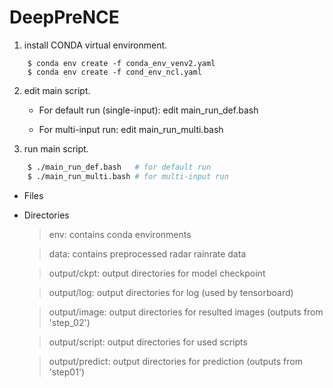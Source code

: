 # DeepPreNCE

1. install CONDA virtual environment.
```
    $ conda env create -f conda_env_venv2.yaml 
    $ conda env create -f cond_env_ncl.yaml
```
2. edit main script.

    - For default run (single-input): edit main_run_def.bash
    
    - For multi-input run: edit main_run_multi.bash

3. run main script.
```bash
    $ ./main_run_def.bash   # for default run
    $ ./main_run_multi.bash # for multi-input run
```
- Files



- Directories
    
    > env: contains conda environments
    
    > data: contains preprocessed radar rainrate data
    
    > output/ckpt: output directories for model checkpoint
    
    > output/log: output directories for log (used by tensorboard)
    
    > output/image: output directories for resulted images (outputs from 'step_02')
    
    > output/script: output directories for used scripts
    
    > output/predict: output directories for prediction (outputs from 'step01')



